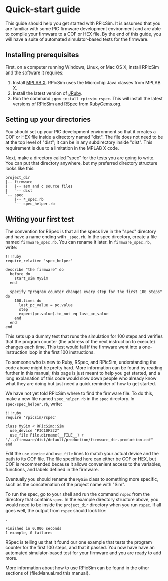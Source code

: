 Quick-start guide
====

This guide should help you get started with RPicSim.
It is assumed that you are familiar with some PIC firmware development environment and are able to compile your firmware to a COF or HEX file.
By the end of this guide, you will have a suite of automated simulator-based tests for the firmware.

Installing prerequisites
----

First, on a computer running Windows, Linux, or Mac OS X, install RPicSim and the software it requires:

1. Install [MPLAB X](http://www.microchip.com/pagehandler/en-us/family/mplabx/).  RPicSim uses the Microchip Java classes from MPLAB X.
2. Install the latest version of [JRuby](http://jruby.org/).
3. Run the command `jgem install rpicsim rspec`.  This will install the latest versions of RPicSim and [RSpec](http://rspec.info/) from [RubyGems.org](http://rubygems.org/).

Setting up your directories
----

You should set up your PIC development environment so that it creates a COF or HEX file inside a directory named "dist".
The file does not need to be at the top level of "dist"; it can be in any subdirectory inside "dist".
This requirement is due to a limitation in the MPLAB X code.

Next, make a directory called "spec" for the tests you are going to write.  You can put that directory anywhere, but my preferred directory structure looks like this:

    project_dir
    |-- firmware
    |   |-- asm and c source files
    |   `-- dist
    `-- spec
        |-- *_spec.rb
        `-- spec_helper.rb

Writing your first test
----

The convention for RSpec is that all the specs live in the "spec" directory and have a name ending with `_spec.rb`.  In the spec directory, create a file named `firmware_spec.rb`.  You can rename it later.  In `firmware_spec.rb`, write:


    !!!ruby
    require_relative 'spec_helper'
    
    describe "the firmware" do
      before do
        start_sim MySim
      end

      specify "program counter changes every step for the first 100 steps" do
        100.times do
          last_pc_value = pc.value
          step
          expect(pc.value).to_not eq last_pc_value
        end
      end
    end

This sets up a dummy test that runs the simulation for 100 steps and verifies that the program counter (the address of the next instruction to execute) changes each time.  This test would fail if the firmware went into a one-instruction loop in the first 100 instructions.

To someone who is new to Ruby, RSpec, and RPicSim, understanding the code above might be pretty hard.
More information can be found by reading further in this manual; this page is just meant to help you get started, and a long explanation of this code would slow down people who already know what they are doing but just need a quick reminder of how to get started.

We have not yet told RPicSim where to find the firmware file.  To do this, make a new file named `spec_helper.rb` in the `spec` directory.  In `spec/spec_helper.rb`, write:

    !!!ruby
    require 'rpicsim/rspec'
    
    class MySim < RPicSim::Sim
      use_device "PIC10F322"
      use_file File.dirname(__FILE__) + "/../firmware/dist/default/production/firmware_dir.production.cof"
    end

Edit the `use_device` and `use_file` lines to match your actual device and the path to its COF file.  The file specified here can either be COF or HEX, but COF is recommended because it allows convenient access to the variables, functions, and labels defined in the firmware.

Eventually you should rename the `MySim` class to something more specific, such as the concatenation of the project name with "Sim".

To run the spec, go to your shell and run the command `rspec` from the directory that contains `spec`.  In the example directory structure above, you would need to be inside the `project_dir` directory when you run `rspec`.  If all goes well, the output from `rspec` should look like:

    .

    Finished in 0.006 seconds
    1 example, 0 failures

RSpec is telling us that it found our one example that tests the program counter for the first 100 steps, and that it passed.  You now have have an automated simulator-based test for your firmware and you are ready to add more.

More information about how to use RPicSim can be found in the other sections of {file:Manual.md this manual}.